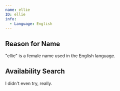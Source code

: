 ```yaml
---
name: ellie
ID: ellie
info:
  - Language: English
---
```


## Reason for Name

"ellie" is a female name used in the English language.

## Availability Search

I didn't even try, really.
